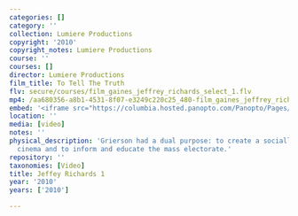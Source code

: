 ```yaml
---
categories: []
category: ''
collection: Lumiere Productions
copyright: '2010'
copyright_notes: Lumiere Productions
course: ''
courses: []
director: Lumiere Productions
film_title: To Tell The Truth
flv: secure/courses/film_gaines_jeffrey_richards_select_1.flv
mp4: /aa680356-a8b1-4531-8f07-e3249c220c25_480-film_gaines_jeffrey_richards_select_1.mp4
embed: '<iframe src="https://columbia.hosted.panopto.com/Panopto/Pages/Embed.aspx?id=2f120af7-1db0-499d-a612-a95f01037175&v=1" width="720" height="405" style="padding: 0px; border: 1px solid #464646;" frameborder="0" allowfullscreen allow="autoplay"></iframe>'
location: ''
media: [video]
notes: ''
physical_description: 'Grierson had a dual purpose: to create a socially purposive
  cinema and to inform and educate the mass electorate.'
repository: ''
taxonomies: [Video]
title: Jeffey Richards 1
year: '2010'
years: ['2010']

---
```

